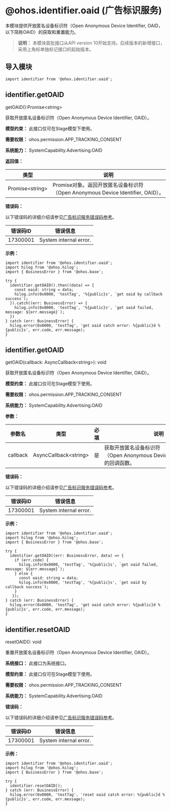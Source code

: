 # @ohos.identifier.oaid (广告标识服务)


本模块提供开放匿名设备标识符（Open Anonymous Device Identifier, OAID，以下简称OAID）的获取和重置能力。


> **说明：**
> 本模块首批接口从API version 10开始支持。后续版本的新增接口，采用上角标单独标记接口的起始版本。


## 导入模块

```
import identifier from '@ohos.identifier.oaid';
```


## identifier.getOAID

getOAID():Promise&lt;string&gt;

获取开放匿名设备标识符（Open Anonymous Device Identifier, OAID）。

**模型约束：** 此接口仅可在Stage模型下使用。

**需要权限：** ohos.permission.APP_TRACKING_CONSENT

**系统能力：** SystemCapability.Advertising.OAID

**返回值：**

| 类型 | 说明 | 
| -------- | -------- |
| Promise&lt;string&gt; | Promise对象。返回开放匿名设备标识符（Open&nbsp;Anonymous&nbsp;Device&nbsp;Identifier,&nbsp;OAID）。 | 

**错误码：**

以下错误码的详细介绍请参见[广告标识服务错误码参考](../errorcodes/errorcode-oaid.md)。

| 错误码ID | 错误信息 | 
| -------- | -------- |
| 17300001 | System&nbsp;internal&nbsp;error. | 

**示例：**
```
import identifier from '@ohos.identifier.oaid';
import hilog from '@ohos.hilog'; 
import { BusinessError } from '@ohos.base';
 
try {  
  identifier.getOAID().then((data) => {
    const oaid: string = data;
    hilog.info(0x0000, 'testTag', '%{public}s', `get oaid by callback success`);
  }).catch((err: BusinessError) => {
    hilog.info(0x0000, 'testTag', '%{public}s', `get oaid failed, message: ${err.message}`);
  })
} catch (err: BusinessError) {
  hilog.error(0x0000, 'testTag', 'get oaid catch error: %{public}d %{public}s', err.code, err.message);
}
```


## identifier.getOAID

getOAID(callback: AsyncCallback&lt;string&gt;): void

获取开放匿名设备标识符（Open Anonymous Device Identifier, OAID）。

**模型约束：** 此接口仅可在Stage模型下使用。

**需要权限：** ohos.permission.APP_TRACKING_CONSENT

**系统能力：** SystemCapability.Advertising.OAID

**参数：**


| **参数**名 | **类型** | 必填 | 说明 | 
| -------- | -------- | -------- | -------- |
| callback | AsyncCallback&lt;string&gt; | 是 | 获取开放匿名设备标识符（Open&nbsp;Anonymous&nbsp;Device&nbsp;Identifier,&nbsp;OAID）的回调函数。 | 


**错误码：**


以下错误码的详细介绍请参见[广告标识服务错误码参考](../errorcodes/errorcode-oaid.md)。


| 错误码ID | 错误信息 | 
| -------- | -------- |
| 17300001 | System&nbsp;internal&nbsp;error. | 


**示例：**
```
import identifier from '@ohos.identifier.oaid';
import hilog from '@ohos.hilog'; 
import { BusinessError } from '@ohos.base';
 
try {
  identifier.getOAID((err: BusinessError, data) => {
    if (err.code) {
      hilog.info(0x0000, 'testTag', '%{public}s', `get oaid failed, message: ${err.message}`);
    } else {
      const oaid: string = data;
      hilog.info(0x0000, 'testTag', '%{public}s', `get oaid by callback success`);
    }
   });
} catch (err: BusinessError) {
  hilog.error(0x0000, 'testTag', 'get oaid catch error: %{public}d %{public}s', err.code, err.message);
}
```


## identifier.resetOAID

resetOAID(): void

重置开放匿名设备标识符（Open Anonymous Device Identifier, OAID）。

**系统接口：** 此接口为系统接口。

**模型约束：** 此接口仅可在Stage模型下使用。

**需要权限：** ohos.permission.APP_TRACKING_CONSENT

**系统能力：** SystemCapability.Advertising.OAID

**错误码：**

以下错误码的详细介绍请参见[广告标识服务错误码参考](../errorcodes/errorcode-oaid.md)。

| 错误码ID | 错误信息 | 
| -------- | -------- |
| 17300001 | System&nbsp;internal&nbsp;error. | 

**示例：**
```
import identifier from '@ohos.identifier.oaid';
import hilog from '@ohos.hilog'; 
import { BusinessError } from '@ohos.base';

try {
  identifier.resetOAID();
} catch (err: BusinessError) {
  hilog.error(0x0000, 'testTag', 'reset oaid catch error: %{public}d %{public}s', err.code, err.message);
}
```
